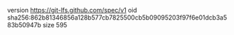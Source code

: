 version https://git-lfs.github.com/spec/v1
oid sha256:862b81346856a128b577cb7825500cb5b09095203f97f6e01dcb3a583b50947b
size 595
